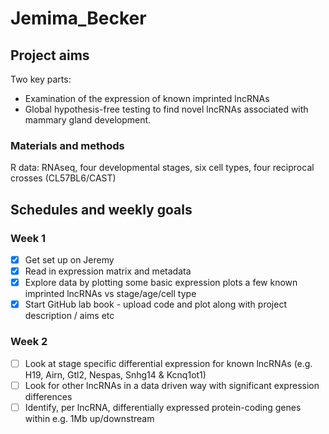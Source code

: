 # Jemima_Becker

## Project aims
Two key parts:
- Examination of the expression of known imprinted lncRNAs
- Global hypothesis-free testing to find novel lncRNAs associated with mammary gland development.

### Materials and methods
R
data: RNAseq, four developmental stages, six cell types, four reciprocal crosses (CL57BL6/CAST)

## Schedules and weekly goals

### Week 1
- [x] Get set up on Jeremy
- [x] Read in expression matrix and metadata
- [x] Explore data by plotting some basic expression plots a few known imprinted lncRNAs vs stage/age/cell type
- [x] Start GitHub lab book - upload code and plot along with project description / aims etc

### Week 2
- [ ] Look at stage specific differential expression for known lncRNAs (e.g. H19, Airn, Gtl2, Nespas, Snhg14 & Kcnq1ot1)
- [ ] Look for other lncRNAs in a data driven way with significant expression differences
- [ ] Identify, per lncRNA, differentially expressed protein-coding genes within e.g. 1Mb up/downstream

